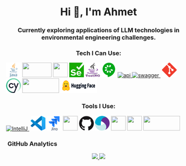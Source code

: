 <!---
ayazicioglu/ayazicioglu is a ✨ special ✨ repository because its `README.md` (this file) appears on your GitHub profile.
You can click the Preview link to take a look at your changes.
--->
<h1 align="center">Hi 🎩, I'm Ahmet</h1>
<h3 align="center">Currently exploring applications of LLM technologies in environmental engineering challenges.</h3>






<h3 align="center"> Tech I Can Use:</h3>

[<img height="40" width="40" src="https://raw.githubusercontent.com/github/explore/5b3600551e122a3277c2c5368af2ad5725ffa9a1/topics/java/java.png">][java]
[<img height="40" width="80" src="https://www.python.org/static/community_logos/python-logo-master-v3-TM.png">][python]
[<img height="40" width="40" src="https://upload.wikimedia.org/wikipedia/commons/9/99/Unofficial_JavaScript_logo_2.svg">](https://upload.wikimedia.org/wikipedia/commons/9/99/Unofficial_JavaScript_logo_2.svg)
[<img height="40" width="40" src="https://raw.githubusercontent.com/github/explore/5b3600551e122a3277c2c5368af2ad5725ffa9a1/topics/selenium/selenium.png">][selenium]
[<a href="https://testng.org" target="_blank"><img src="https://github.com/ayazicioglu/ayazicioglu/blob/main/.github/workflows/TestNG-e1483024713865.png" alt="testng" width="40" height="40" /></a>][testng]
<img src="https://github.com/devicons/devicon/blob/master/icons/cucumber/cucumber-plain.svg" title="Cucumber" alt="Cucumber" width="40" height="40"/>
<a href="https://www.api.com" target="_blank" rel="noreferrer"> <img src="https://encrypted-tbn0.gstatic.com/images?q=tbn:ANd9GcQFpswKqlwex1UtYOHT6cWIVsJ3dQfEg__lFQ&usqp=CAU" alt="api" width="40" height="40"/> </a>
<a href="https://swagger.io/" target="_blank" rel=”noopener”> <img src="https://encrypted-tbn0.gstatic.com/images?q=tbn:ANd9GcT2-qHhkU65OgRkaxFh1vRF4ycDfUOznjs7cEu5aXbMwWCYpNUMNPfDcL9Fox0a3_mbtAY&usqp=CAU" alt="swagger" width="40" height="40"/> </a>
<img height="40" width="40" src="https://raw.githubusercontent.com/github/explore/5b3600551e122a3277c2c5368af2ad5725ffa9a1/topics/git/git.png">
[<img height="40" width="40" src="https://github.com/ayazicioglu/cypressFramework/blob/main/Cypress_Logomark_Dark-Color.png">](https://github.com/ayazicioglu/cypressFramework/blob/main/Cypress_Logomark_Dark-Color.png)
[<img height="40" width="100" src="https://raw.githubusercontent.com/unslothai/unsloth/refs/heads/main/images/unsloth%20logo%20only.png">][unsloth]
[<img height="40" width="100" src="https://github.com/ayazicioglu/IBM_M4/blob/main/hf-logo-with-title.svg">][huggingFace]


[vscode]: https://code.visualstudio.com/
[java]: https://www.java.com/
[python]: https://www.python.org/
[selenium]: https://www.selenium.dev/
[mysql]: [https://www.postgresql.org/](https://www.mysql.com/common/logos/logo-mysql-170x115.png)
[sql]: https://www.w3schools.com/sql/
[html]: https://www.w3schools.com/html/
[github]: https://github.com/ayaziciogluhttps://github.com/ayazicioglu/ayazicioglu/blob/main/README.md
[cucumber]: https://cucumber.io/
[intellij]: https://www.jetbrains.com/idea/download/#section=windows
[pyCharm]: https://www.jetbrains.com/pycharm/
[testng]: https://testng.org
[unsloth]: https://unsloth.ai/
[huggingFace]: https://huggingface.co/ayazicioglu
[lmstudio]: https://lmstudio.ai/

<h3  align="center"> Tools I Use:</h3>

[<a href="https://www.jetbrains.com/idea/features/" target="_blank" rel=”noopener”> <img src="https://encrypted-tbn0.gstatic.com/images?q=tbn:ANd9GcQalKFwVDd0H7Xx8HaqWBbUmDRdrgxUoicGBZC0eIzTsww7Sev-ySXJ3in9Udv2R9CR3lo&usqp=CAU" alt="IntelliJ" width="40" height="40"/> </a>][intellij]
[<img width="40" src="https://raw.githubusercontent.com/github/explore/80688e429a7d4ef2fca1e82350fe8e3517d3494d/topics/visual-studio-code/visual-studio-code.png" />][vscode]
<img src="https://github.com/devicons/devicon/blob/master/icons/jira/jira-original-wordmark.svg" title="Jira" alt="Jira" width="40" height="40"/>
[<img height="40" width="40" src="https://www.mysql.com/common/logos/logo-mysql-170x115.png" />][mysql]
[<img height="40" width="40" src="https://raw.githubusercontent.com/github/explore/5b3600551e122a3277c2c5368af2ad5725ffa9a1/topics/github/github.png">][github]
[<img height="40" width="40" src="https://github.com/ayazicioglu/AppiumCucumber/blob/main/appium-logo.png">](https://github.com/ayazicioglu/AppiumCucumber/blob/main/appium-logo.png)
[<img height="40" width="40" src="https://jmeter.apache.org/images/jmeter_square.svg">](https://jmeter.apache.org/images/jmeter_square.svg)
[<img height="40" width="40" src="https://upload.wikimedia.org/wikipedia/commons/1/1d/PyCharm_Icon.svg">][pyCharm]
[<img height="40" width="100" src="https://uspto.report/TM/98158751/mark.png">][lmstudio]


### &nbsp;GitHub Analytics

<p align="center">
<a href="https://github.com/ayazicioglu">
  <img height="150em" src="https://github-readme-stats-eight-theta.vercel.app/api?username=ayazicioglu&show_icons=true&theme=algolia&include_all_commits=true&count_private=true"/>
  <img height="150em" src="https://github-readme-stats-eight-theta.vercel.app/api/top-langs/?username=ayazicioglu&layout=compact&langs_count=8&theme=algolia"/>


</div> 
 
 
 
 </a>
</p>


